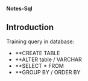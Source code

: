 #### Notes-Sql

## Introduction

Training query in database:

- **CREATE TABLE
- **ALTER table / VARCHAR 
- **SELECT * FROM
- **GROUP BY / ORDER BY 
